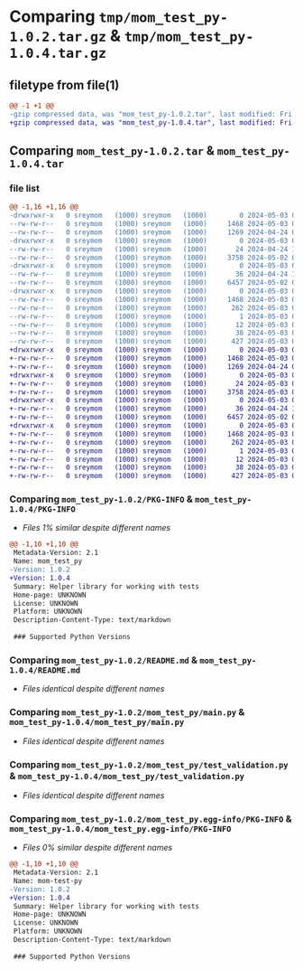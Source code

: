 # Comparing `tmp/mom_test_py-1.0.2.tar.gz` & `tmp/mom_test_py-1.0.4.tar.gz`

## filetype from file(1)

```diff
@@ -1 +1 @@
-gzip compressed data, was "mom_test_py-1.0.2.tar", last modified: Fri May  3 01:21:01 2024, max compression
+gzip compressed data, was "mom_test_py-1.0.4.tar", last modified: Fri May  3 01:51:08 2024, max compression
```

## Comparing `mom_test_py-1.0.2.tar` & `mom_test_py-1.0.4.tar`

### file list

```diff
@@ -1,16 +1,16 @@
-drwxrwxr-x   0 sreymom   (1000) sreymom   (1000)        0 2024-05-03 01:21:01.583993 mom_test_py-1.0.2/
--rw-rw-r--   0 sreymom   (1000) sreymom   (1000)     1468 2024-05-03 01:21:01.583993 mom_test_py-1.0.2/PKG-INFO
--rw-rw-r--   0 sreymom   (1000) sreymom   (1000)     1269 2024-04-24 06:32:01.000000 mom_test_py-1.0.2/README.md
-drwxrwxr-x   0 sreymom   (1000) sreymom   (1000)        0 2024-05-03 01:21:01.579993 mom_test_py-1.0.2/mom_test_py/
--rw-rw-r--   0 sreymom   (1000) sreymom   (1000)       24 2024-04-24 10:03:17.000000 mom_test_py-1.0.2/mom_test_py/__init__.py
--rw-rw-r--   0 sreymom   (1000) sreymom   (1000)     3758 2024-05-02 09:26:11.000000 mom_test_py-1.0.2/mom_test_py/main.py
-drwxrwxr-x   0 sreymom   (1000) sreymom   (1000)        0 2024-05-03 01:21:01.583993 mom_test_py-1.0.2/mom_test_py/rest/
--rw-rw-r--   0 sreymom   (1000) sreymom   (1000)       36 2024-04-24 10:03:26.000000 mom_test_py-1.0.2/mom_test_py/rest/__init__.py
--rw-rw-r--   0 sreymom   (1000) sreymom   (1000)     6457 2024-05-02 09:43:00.000000 mom_test_py-1.0.2/mom_test_py/test_validation.py
-drwxrwxr-x   0 sreymom   (1000) sreymom   (1000)        0 2024-05-03 01:21:01.583993 mom_test_py-1.0.2/mom_test_py.egg-info/
--rw-rw-r--   0 sreymom   (1000) sreymom   (1000)     1468 2024-05-03 01:21:01.000000 mom_test_py-1.0.2/mom_test_py.egg-info/PKG-INFO
--rw-rw-r--   0 sreymom   (1000) sreymom   (1000)      262 2024-05-03 01:21:01.000000 mom_test_py-1.0.2/mom_test_py.egg-info/SOURCES.txt
--rw-rw-r--   0 sreymom   (1000) sreymom   (1000)        1 2024-05-03 01:21:01.000000 mom_test_py-1.0.2/mom_test_py.egg-info/dependency_links.txt
--rw-rw-r--   0 sreymom   (1000) sreymom   (1000)       12 2024-05-03 01:21:01.000000 mom_test_py-1.0.2/mom_test_py.egg-info/top_level.txt
--rw-rw-r--   0 sreymom   (1000) sreymom   (1000)       38 2024-05-03 01:21:01.583993 mom_test_py-1.0.2/setup.cfg
--rw-rw-r--   0 sreymom   (1000) sreymom   (1000)      427 2024-05-03 01:15:23.000000 mom_test_py-1.0.2/setup.py
+drwxrwxr-x   0 sreymom   (1000) sreymom   (1000)        0 2024-05-03 01:51:08.875982 mom_test_py-1.0.4/
+-rw-rw-r--   0 sreymom   (1000) sreymom   (1000)     1468 2024-05-03 01:51:08.875982 mom_test_py-1.0.4/PKG-INFO
+-rw-rw-r--   0 sreymom   (1000) sreymom   (1000)     1269 2024-04-24 06:32:01.000000 mom_test_py-1.0.4/README.md
+drwxrwxr-x   0 sreymom   (1000) sreymom   (1000)        0 2024-05-03 01:51:08.875982 mom_test_py-1.0.4/mom_test_py/
+-rw-rw-r--   0 sreymom   (1000) sreymom   (1000)       24 2024-05-03 01:47:10.000000 mom_test_py-1.0.4/mom_test_py/__init__.py
+-rw-rw-r--   0 sreymom   (1000) sreymom   (1000)     3758 2024-05-03 01:41:36.000000 mom_test_py-1.0.4/mom_test_py/main.py
+drwxrwxr-x   0 sreymom   (1000) sreymom   (1000)        0 2024-05-03 01:51:08.875982 mom_test_py-1.0.4/mom_test_py/rest/
+-rw-rw-r--   0 sreymom   (1000) sreymom   (1000)       36 2024-04-24 10:03:26.000000 mom_test_py-1.0.4/mom_test_py/rest/__init__.py
+-rw-rw-r--   0 sreymom   (1000) sreymom   (1000)     6457 2024-05-02 09:43:00.000000 mom_test_py-1.0.4/mom_test_py/test_validation.py
+drwxrwxr-x   0 sreymom   (1000) sreymom   (1000)        0 2024-05-03 01:51:08.875982 mom_test_py-1.0.4/mom_test_py.egg-info/
+-rw-rw-r--   0 sreymom   (1000) sreymom   (1000)     1468 2024-05-03 01:51:08.000000 mom_test_py-1.0.4/mom_test_py.egg-info/PKG-INFO
+-rw-rw-r--   0 sreymom   (1000) sreymom   (1000)      262 2024-05-03 01:51:08.000000 mom_test_py-1.0.4/mom_test_py.egg-info/SOURCES.txt
+-rw-rw-r--   0 sreymom   (1000) sreymom   (1000)        1 2024-05-03 01:51:08.000000 mom_test_py-1.0.4/mom_test_py.egg-info/dependency_links.txt
+-rw-rw-r--   0 sreymom   (1000) sreymom   (1000)       12 2024-05-03 01:51:08.000000 mom_test_py-1.0.4/mom_test_py.egg-info/top_level.txt
+-rw-rw-r--   0 sreymom   (1000) sreymom   (1000)       38 2024-05-03 01:51:08.875982 mom_test_py-1.0.4/setup.cfg
+-rw-rw-r--   0 sreymom   (1000) sreymom   (1000)      427 2024-05-03 01:48:02.000000 mom_test_py-1.0.4/setup.py
```

### Comparing `mom_test_py-1.0.2/PKG-INFO` & `mom_test_py-1.0.4/PKG-INFO`

 * *Files 1% similar despite different names*

```diff
@@ -1,10 +1,10 @@
 Metadata-Version: 2.1
 Name: mom_test_py
-Version: 1.0.2
+Version: 1.0.4
 Summary: Helper library for working with tests
 Home-page: UNKNOWN
 License: UNKNOWN
 Platform: UNKNOWN
 Description-Content-Type: text/markdown
 
 ### Supported Python Versions
```

### Comparing `mom_test_py-1.0.2/README.md` & `mom_test_py-1.0.4/README.md`

 * *Files identical despite different names*

### Comparing `mom_test_py-1.0.2/mom_test_py/main.py` & `mom_test_py-1.0.4/mom_test_py/main.py`

 * *Files identical despite different names*

### Comparing `mom_test_py-1.0.2/mom_test_py/test_validation.py` & `mom_test_py-1.0.4/mom_test_py/test_validation.py`

 * *Files identical despite different names*

### Comparing `mom_test_py-1.0.2/mom_test_py.egg-info/PKG-INFO` & `mom_test_py-1.0.4/mom_test_py.egg-info/PKG-INFO`

 * *Files 0% similar despite different names*

```diff
@@ -1,10 +1,10 @@
 Metadata-Version: 2.1
 Name: mom-test-py
-Version: 1.0.2
+Version: 1.0.4
 Summary: Helper library for working with tests
 Home-page: UNKNOWN
 License: UNKNOWN
 Platform: UNKNOWN
 Description-Content-Type: text/markdown
 
 ### Supported Python Versions
```

